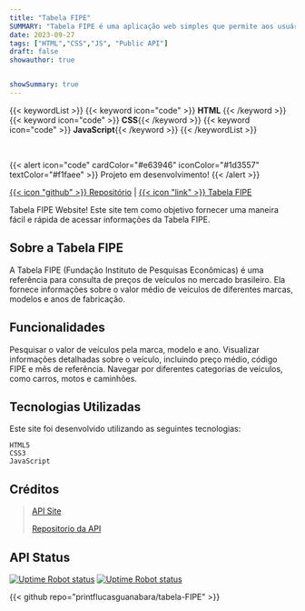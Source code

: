```yaml
---
title: "Tabela FIPE"
SUMMARY: "Tabela FIPE é uma aplicação web simples que permite aos usuários pesquisar o preço médio de veículos com base na marca e modelo selecionados"
date: 2023-09-27
tags: ["HTML","CSS","JS", "Public API"]
draft: false
showauthor: true


showSummary: true
---
```


{{< keywordList >}}
{{< keyword icon="code" >}} **HTML** {{< /keyword >}}
{{< keyword icon="code" >}} **CSS**{{< /keyword >}}
{{< keyword icon="code" >}} **JavaScript**{{< /keyword >}}
{{< /keywordList >}}

<br>

{{< alert icon="code" cardColor="#e63946" iconColor="#1d3557" textColor="#f1faee" >}}
Projeto em desenvolvimento!
{{< /alert >}}

[{{< icon "github" >}} Repositório](https://github.com/printflucasguanabara/tabela-FIPE) | [{{< icon "link" >}} Tabela FIPE](https://tabela-fipe-two.vercel.app/)


Tabela FIPE Website! Este site tem como objetivo fornecer uma maneira fácil e rápida de acessar informações da Tabela FIPE.

## Sobre a Tabela FIPE

A Tabela FIPE (Fundação Instituto de Pesquisas Econômicas) é uma referência para consulta de preços de veículos no mercado brasileiro. Ela fornece informações sobre o valor médio de veículos de diferentes marcas, modelos e anos de fabricação.

## Funcionalidades
 Pesquisar o valor de veículos pela marca, modelo e ano.
    Visualizar informações detalhadas sobre o veículo, incluindo preço médio, código FIPE e mês de referência.
    Navegar por diferentes categorias de veículos, como carros, motos e caminhões.

## Tecnologias Utilizadas

Este site foi desenvolvido utilizando as seguintes tecnologias:

    HTML5
    CSS3
    JavaScript

## Créditos

> [API Site](https://deividfortuna.github.io/fipe/v2/)
>
> [Repositorio da API](https://github.com/deividfortuna/fipe)


## API Status
[![Uptime Robot status](https://img.shields.io/uptimerobot/status/m792332790-ff28744d182f8df575324136?style=for-the-badge&label=Fipe%20API)](http://parallelum.com.br/fipe/status) [![Uptime Robot status](https://img.shields.io/uptimerobot/status/m792381741-24bdd8f165658ec9e85edea8?style=for-the-badge&label=Fipe.org%20(Official%20Website))](http://parallelum.com.br/fipe/status)



{{< github repo="printflucasguanabara/tabela-FIPE" >}}